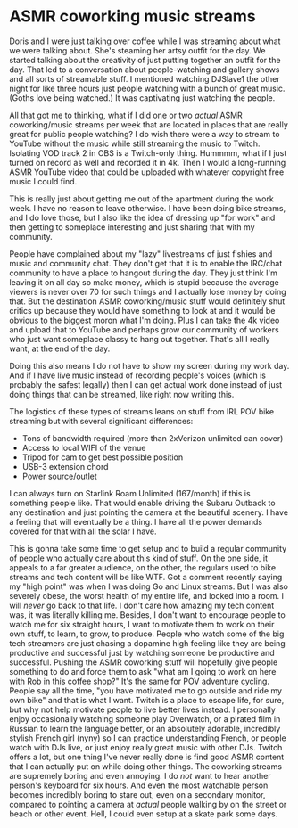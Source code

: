 # ASMR coworking music streams

Doris and I were just talking over coffee while I was streaming about what we were talking about. She's steaming her artsy outfit for the day. We started talking about the creativity of just putting together an outfit for the day. That led to a conversation about people-watching and gallery shows and all sorts of streamable stuff. I mentioned watching DJSlave1 the other night for like three hours just people watching with a bunch of great music. (Goths love being watched.) It was captivating just watching the people.

All that got me to thinking, what if I did one or two *actual* ASMR coworking/music streams per week that are located in places that are really great for public people watching? I do wish there were a way to stream to YouTube without the music while still streaming the music to Twitch. Isolating VOD track 2 in OBS is a Twitch-only thing. Hummmm, what if I just turned on record as well and recorded it in 4k. Then I would a long-running ASMR YouTube video that could be uploaded with whatever copyright free music I could find.

This is really just about getting me out of the apartment during the work week. I have no reason to leave otherwise. I have been doing bike streams, and I do love those, but I also like the idea of dressing up "for work" and then getting to someplace interesting and just sharing that with my community.

People have complained about my "lazy" livestreams of just fishies and music and community chat. They don't get that it is to enable the IRC/chat community to have a place to hangout during the day. They just think I'm leaving it on all day so make money, which is stupid because the average viewers is never over 70 for such things and I actually lose money by doing that. But the destination ASMR coworking/music stuff would definitely shut critics up because they would have something to look at and it would be obvious to the biggest moron what I'm doing. Plus I can take the 4k video and upload that to YouTube and perhaps grow our community of workers who just want someplace classy to hang out together. That's all I really want, at the end of the day.

Doing this also means I do not have to show my screen during my work day. And if I have live music instead of recording people's voices (which is probably the safest legally) then I can get actual work done instead of just doing things that can be streamed, like right now writing this.

The logistics of these types of streams leans on stuff from IRL POV bike streaming but with several significant differences:

* Tons of bandwidth required (more than 2xVerizon unlimited can cover)
* Access to local WIFI of the venue
* Tripod for cam to get best possible position
* USB-3 extension chord
* Power source/outlet

I can always turn on Starlink Roam Unlimited (167/month) if this is something people like. That would enable driving the Subaru Outback to any destination and just pointing the camera at the beautiful scenery. I have a feeling that will eventually be a thing. I have all the power demands covered for that with all the solar I have.

This is gonna take some time to get setup and to build a regular community of people who actually care about this kind of stuff. On the one side, it appeals to a far greater audience, on the other, the regulars used to bike streams and tech content will be like WTF. Got a comment recently saying my "high point" was when I was doing Go and Linux streams. But I was also severely obese, the worst health of my entire life, and locked into a room. I will *never* go back to that life. I don't care how amazing my tech content was, it was literally killing me. Besides, I don't want to encourage people to watch me for six straight hours, I want to motivate them to work on their own stuff, to learn, to grow, to produce. People who watch some of the big tech streamers are just chasing a dopamine high feeling like they are being productive and successful just by watching someone be productive and successful. Pushing the ASMR coworking stuff will hopefully give people something to do and force them to ask "what am I going to work on here with Rob in this coffee shop?" It's the same for POV adventure cycling. People say all the time, "you have motivated me to go outside and ride my own bike" and that is what I want. Twitch is a place to escape life, for sure, but why not help motivate people to live better lives instead. I personally enjoy occasionally watching someone play Overwatch, or a pirated film in Russian to learn the language better, or an absolutely adorable, incredibly stylish French girl (nyny) so I can practice understanding French, or people watch with DJs live, or just enjoy really great music with other DJs. Twitch offers a lot, but one thing I've never really done is find good ASMR content that I can actually put on while doing other things. The coworking streams are supremely boring and even annoying. I do *not* want to hear another person's keyboard for six hours. And even the most watchable person becomes incredibly boring to stare out, even on a secondary monitor, compared to pointing a camera at *actual* people walking by on the street or beach or other event. Hell, I could even setup at a skate park some days.
